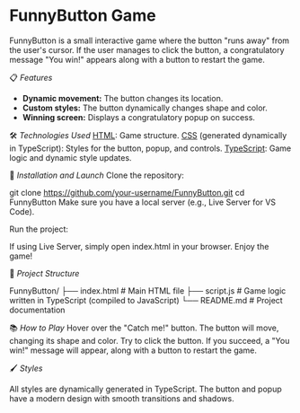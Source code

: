 # FunnyButton Game
FunnyButton is a small interactive game where the button "runs away" from the user's cursor. If the user manages to click the button, a congratulatory message "You win!" appears along with a button to restart the game.


📋 *Features*

- **Dynamic movement:** The button changes its location.
- **Custom styles:** The button dynamically changes shape and color.
- **Winning screen:** Displays a congratulatory popup on success.

🛠️ *Technologies Used*
<u>HTML</u>: Game structure.
<u>CSS</u> (generated dynamically in TypeScript): Styles for the button, popup, and controls.
<u>TypeScript</u>: Game logic and dynamic style updates.

🚀 *Installation and Launch*
Clone the repository:

git clone https://github.com/your-username/FunnyButton.git
cd FunnyButton
Make sure you have a local server (e.g., Live Server for VS Code).

Run the project:

If using Live Server, simply open index.html in your browser.
Enjoy the game!

📖 *Project Structure*

FunnyButton/
├── index.html       # Main HTML file
├── script.js        # Game logic written in TypeScript (compiled to JavaScript)
└── README.md        # Project documentation


📚 *How to Play*
Hover over the "Catch me!" button.
The button will move, changing its shape and color.
Try to click the button.
If you succeed, a "You win!" message will appear, along with a button to restart the game.

🖌️ *Styles*

All styles are dynamically generated in TypeScript. The button and popup have a modern design with smooth transitions and shadows.
